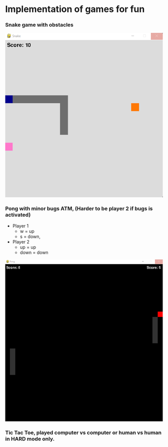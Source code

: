 # Implementation of games for fun 

### Snake game with obstacles 
![Snake](./snake/snake.png?raw=true "Snake")


### Pong with minor bugs ATM, (Harder to be player 2 if bugs is activated)
- Player 1
    - w = up
    - s = down, 
- Player 2 
    - up = up
    - down = down

![Pong](./pong/pong.png?raw=true "Pong")


### Tic Tac Toe, played computer vs computer or human vs human in HARD mode only. 

